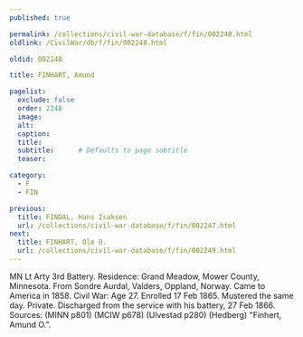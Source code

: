 ```yaml
---
published: true

permalink: /collections/civil-war-database/f/fin/002248.html
oldlink: /CivilWar/db/f/fin/002248.html

oldid: 002248

title: FINHART, Amund

pagelist:
  exclude: false
  order: 2248
  image: 
  alt:
  caption:
  title:
  subtitle:      # Defaults to page subtitle
  teaser:

category: 
  - F 
  - FIN

previous:
  title: FINDAL, Hans Isaksen
  url: /collections/civil-war-database/f/fin/002247.html  
next:
  title: FINHART, Ole O.
  url: /collections/civil-war-database/f/fin/002249.html   
---
```

MN Lt Arty 3rd Battery. Residence: Grand Meadow, Mower County, Minnesota. From Sondre Aurdal, Valders, Oppland, Norway. Came to America in 1858. Civil War: Age 27. Enrolled 17 Feb 1865. Mustered the same day. Private. Discharged from the service with his battery, 27 Feb 1866. Sources: (MINN p801) (MCIW p678) (Ulvestad p280) (Hedberg) &quot;Finhert, Amund O.&quot;.